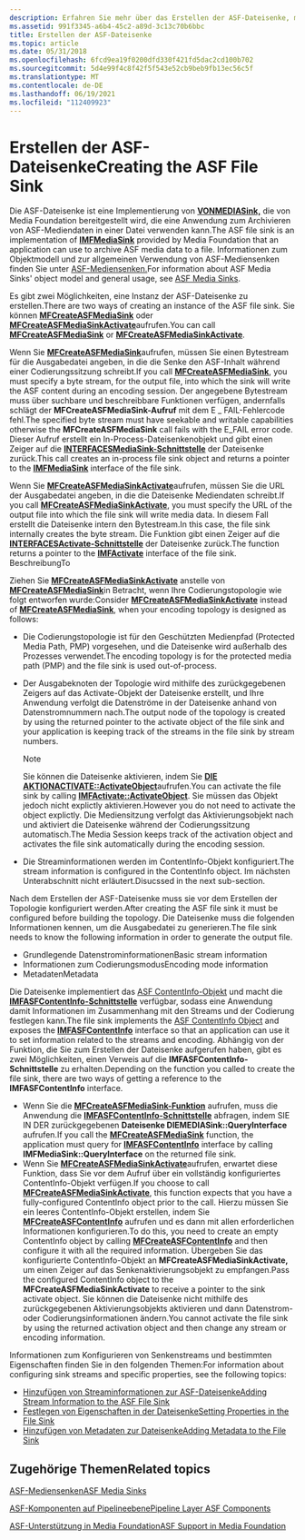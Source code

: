 ```yaml
---
description: Erfahren Sie mehr über das Erstellen der ASF-Dateisenke, mit der eine Anwendung ASF-Mediendaten in einer Datei archivieren kann.
ms.assetid: 991f3345-a6b4-45c2-a89d-3c13c70b6bbc
title: Erstellen der ASF-Dateisenke
ms.topic: article
ms.date: 05/31/2018
ms.openlocfilehash: 6fcd9ea19f0200dfd330f421fd5dac2cd100b702
ms.sourcegitcommit: 5d4e99f4c8f42f5f543e52cb9beb9fb13ec56c5f
ms.translationtype: MT
ms.contentlocale: de-DE
ms.lasthandoff: 06/19/2021
ms.locfileid: "112409923"
---
```

# <a name="creating-the-asf-file-sink"></a><span data-ttu-id="a8d43-103">Erstellen der ASF-Dateisenke</span><span class="sxs-lookup"><span data-stu-id="a8d43-103">Creating the ASF File Sink</span></span>

<span data-ttu-id="a8d43-104">Die ASF-Dateisenke ist eine Implementierung von [**VONMEDIASink,**](/windows/desktop/api/mfidl/nn-mfidl-imfmediasink) die von Media Foundation bereitgestellt wird, die eine Anwendung zum Archivieren von ASF-Mediendaten in einer Datei verwenden kann.</span><span class="sxs-lookup"><span data-stu-id="a8d43-104">The ASF file sink is an implementation of [**IMFMediaSink**](/windows/desktop/api/mfidl/nn-mfidl-imfmediasink) provided by Media Foundation that an application can use to archive ASF media data to a file.</span></span> <span data-ttu-id="a8d43-105">Informationen zum Objektmodell und zur allgemeinen Verwendung von ASF-Mediensenken finden Sie unter [ASF-Mediensenken.](asf-media-sinks.md)</span><span class="sxs-lookup"><span data-stu-id="a8d43-105">For information about ASF Media Sinks' object model and general usage, see [ASF Media Sinks](asf-media-sinks.md).</span></span>

<span data-ttu-id="a8d43-106">Es gibt zwei Möglichkeiten, eine Instanz der ASF-Dateisenke zu erstellen.</span><span class="sxs-lookup"><span data-stu-id="a8d43-106">There are two ways of creating an instance of the ASF file sink.</span></span> <span data-ttu-id="a8d43-107">Sie können [**MFCreateASFMediaSink**](/windows/desktop/api/wmcontainer/nf-wmcontainer-mfcreateasfmediasink) oder [**MFCreateASFMediaSinkActivate**](/windows/desktop/api/wmcontainer/nf-wmcontainer-mfcreateasfmediasinkactivate)aufrufen.</span><span class="sxs-lookup"><span data-stu-id="a8d43-107">You can call [**MFCreateASFMediaSink**](/windows/desktop/api/wmcontainer/nf-wmcontainer-mfcreateasfmediasink) or [**MFCreateASFMediaSinkActivate**](/windows/desktop/api/wmcontainer/nf-wmcontainer-mfcreateasfmediasinkactivate).</span></span>

<span data-ttu-id="a8d43-108">Wenn Sie [**MFCreateASFMediaSink**](/windows/desktop/api/wmcontainer/nf-wmcontainer-mfcreateasfmediasink)aufrufen, müssen Sie einen Bytestream für die Ausgabedatei angeben, in die die Senke den ASF-Inhalt während einer Codierungssitzung schreibt.</span><span class="sxs-lookup"><span data-stu-id="a8d43-108">If you call [**MFCreateASFMediaSink**](/windows/desktop/api/wmcontainer/nf-wmcontainer-mfcreateasfmediasink), you must specify a byte stream, for the output file, into which the sink will write the ASF content during an encoding session.</span></span> <span data-ttu-id="a8d43-109">Der angegebene Bytestream muss über suchbare und beschreibbare Funktionen verfügen, andernfalls schlägt der **MFCreateASFMediaSink-Aufruf** mit dem E \_ FAIL-Fehlercode fehl.</span><span class="sxs-lookup"><span data-stu-id="a8d43-109">The specified byte stream must have seekable and writable capabilities otherwise the **MFCreateASFMediaSink** call fails with the E\_FAIL error code.</span></span> <span data-ttu-id="a8d43-110">Dieser Aufruf erstellt ein In-Process-Dateisenkenobjekt und gibt einen Zeiger auf die [**INTERFACESMediaSink-Schnittstelle**](/windows/desktop/api/mfidl/nn-mfidl-imfmediasink) der Dateisenke zurück.</span><span class="sxs-lookup"><span data-stu-id="a8d43-110">This call creates an in-process file sink object and returns a pointer to the [**IMFMediaSink**](/windows/desktop/api/mfidl/nn-mfidl-imfmediasink) interface of the file sink.</span></span>

<span data-ttu-id="a8d43-111">Wenn Sie [**MFCreateASFMediaSinkActivate**](/windows/desktop/api/wmcontainer/nf-wmcontainer-mfcreateasfmediasinkactivate)aufrufen, müssen Sie die URL der Ausgabedatei angeben, in die die Dateisenke Mediendaten schreibt.</span><span class="sxs-lookup"><span data-stu-id="a8d43-111">If you call [**MFCreateASFMediaSinkActivate**](/windows/desktop/api/wmcontainer/nf-wmcontainer-mfcreateasfmediasinkactivate), you must specify the URL of the output file into which the file sink will write media data.</span></span> <span data-ttu-id="a8d43-112">In diesem Fall erstellt die Dateisenke intern den Bytestream.</span><span class="sxs-lookup"><span data-stu-id="a8d43-112">In this case, the file sink internally creates the byte stream.</span></span> <span data-ttu-id="a8d43-113">Die Funktion gibt einen Zeiger auf die [**INTERFACESActivate-Schnittstelle**](/windows/desktop/api/mfobjects/nn-mfobjects-imfactivate) der Dateisenke zurück.</span><span class="sxs-lookup"><span data-stu-id="a8d43-113">The function returns a pointer to the [**IMFActivate**](/windows/desktop/api/mfobjects/nn-mfobjects-imfactivate) interface of the file sink.</span></span> <span data-ttu-id="a8d43-114">Beschreibung</span><span class="sxs-lookup"><span data-stu-id="a8d43-114">To</span></span>

<span data-ttu-id="a8d43-115">Ziehen Sie [**MFCreateASFMediaSinkActivate**](/windows/desktop/api/wmcontainer/nf-wmcontainer-mfcreateasfmediasinkactivate) anstelle von [**MFCreateASFMediaSink**](/windows/desktop/api/wmcontainer/nf-wmcontainer-mfcreateasfmediasink)in Betracht, wenn Ihre Codierungstopologie wie folgt entworfen wurde:</span><span class="sxs-lookup"><span data-stu-id="a8d43-115">Consider [**MFCreateASFMediaSinkActivate**](/windows/desktop/api/wmcontainer/nf-wmcontainer-mfcreateasfmediasinkactivate) instead of [**MFCreateASFMediaSink**](/windows/desktop/api/wmcontainer/nf-wmcontainer-mfcreateasfmediasink), when your encoding topology is designed as follows:</span></span>

-   <span data-ttu-id="a8d43-116">Die Codierungstopologie ist für den Geschützten Medienpfad (Protected Media Path, PMP) vorgesehen, und die Dateisenke wird außerhalb des Prozesses verwendet.</span><span class="sxs-lookup"><span data-stu-id="a8d43-116">The encoding topology is for the protected media path (PMP) and the file sink is used out-of-process.</span></span>
-   <span data-ttu-id="a8d43-117">Der Ausgabeknoten der Topologie wird mithilfe des zurückgegebenen Zeigers auf das Activate-Objekt der Dateisenke erstellt, und Ihre Anwendung verfolgt die Datenströme in der Dateisenke anhand von Datenstromnummern nach.</span><span class="sxs-lookup"><span data-stu-id="a8d43-117">The output node of the topology is created by using the returned pointer to the activate object of the file sink and your application is keeping track of the streams in the file sink by stream numbers.</span></span>
    > [!Note]  
    > <span data-ttu-id="a8d43-118">Sie können die Dateisenke aktivieren, indem Sie [**DIE AKTIONACTIVATE::ActivateObject**](/windows/desktop/api/mfobjects/nf-mfobjects-imfactivate-activateobject)aufrufen.</span><span class="sxs-lookup"><span data-stu-id="a8d43-118">You can activate the file sink by calling [**IMFActivate::ActivateObject**](/windows/desktop/api/mfobjects/nf-mfobjects-imfactivate-activateobject).</span></span> <span data-ttu-id="a8d43-119">Sie müssen das Objekt jedoch nicht explictly aktivieren.</span><span class="sxs-lookup"><span data-stu-id="a8d43-119">However you do not need to activate the object explictly.</span></span> <span data-ttu-id="a8d43-120">Die Mediensitzung verfolgt das Aktivierungsobjekt nach und aktiviert die Dateisenke während der Codierungssitzung automatisch.</span><span class="sxs-lookup"><span data-stu-id="a8d43-120">The Media Session keeps track of the activation object and activates the file sink automatically during the encoding session.</span></span>

     

-   <span data-ttu-id="a8d43-121">Die Streaminformationen werden im ContentInfo-Objekt konfiguriert.</span><span class="sxs-lookup"><span data-stu-id="a8d43-121">The stream information is configured in the ContentInfo object.</span></span> <span data-ttu-id="a8d43-122">Im nächsten Unterabschnitt nicht erläutert.</span><span class="sxs-lookup"><span data-stu-id="a8d43-122">Disucssed in the next sub-section.</span></span>

<span data-ttu-id="a8d43-123">Nach dem Erstellen der ASF-Dateisenke muss sie vor dem Erstellen der Topologie konfiguriert werden.</span><span class="sxs-lookup"><span data-stu-id="a8d43-123">After creating the ASF file sink it must be configured before building the topology.</span></span> <span data-ttu-id="a8d43-124">Die Dateisenke muss die folgenden Informationen kennen, um die Ausgabedatei zu generieren.</span><span class="sxs-lookup"><span data-stu-id="a8d43-124">The file sink needs to know the following information in order to generate the output file.</span></span>

-   <span data-ttu-id="a8d43-125">Grundlegende Datenstrominformationen</span><span class="sxs-lookup"><span data-stu-id="a8d43-125">Basic stream information</span></span>
-   <span data-ttu-id="a8d43-126">Informationen zum Codierungsmodus</span><span class="sxs-lookup"><span data-stu-id="a8d43-126">Encoding mode information</span></span>
-   <span data-ttu-id="a8d43-127">Metadaten</span><span class="sxs-lookup"><span data-stu-id="a8d43-127">Metadata</span></span>

<span data-ttu-id="a8d43-128">Die Dateisenke implementiert das [ASF ContentInfo-Objekt](asf-contentinfo-object.md) und macht die [**IMFASFContentInfo-Schnittstelle**](/windows/desktop/api/wmcontainer/nn-wmcontainer-imfasfcontentinfo) verfügbar, sodass eine Anwendung damit Informationen im Zusammenhang mit den Streams und der Codierung festlegen kann.</span><span class="sxs-lookup"><span data-stu-id="a8d43-128">The file sink implements the [ASF ContentInfo Object](asf-contentinfo-object.md) and exposes the [**IMFASFContentInfo**](/windows/desktop/api/wmcontainer/nn-wmcontainer-imfasfcontentinfo) interface so that an application can use it to set information related to the streams and encoding.</span></span> <span data-ttu-id="a8d43-129">Abhängig von der Funktion, die Sie zum Erstellen der Dateisenke aufgerufen haben, gibt es zwei Möglichkeiten, einen Verweis auf die **IMFASFContentInfo-Schnittstelle** zu erhalten.</span><span class="sxs-lookup"><span data-stu-id="a8d43-129">Depending on the function you called to create the file sink, there are two ways of getting a reference to the **IMFASFContentInfo** interface.</span></span>

-   <span data-ttu-id="a8d43-130">Wenn Sie die [**MFCreateASFMediaSink-Funktion**](/windows/desktop/api/wmcontainer/nf-wmcontainer-mfcreateasfmediasink) aufrufen, muss die Anwendung die [**IMFASFContentInfo-Schnittstelle**](/windows/desktop/api/wmcontainer/nn-wmcontainer-imfasfcontentinfo) abfragen, indem SIE IN DER zurückgegebenen **Dateisenke DIEMEDIASink::QueryInterface** aufrufen.</span><span class="sxs-lookup"><span data-stu-id="a8d43-130">If you call the [**MFCreateASFMediaSink**](/windows/desktop/api/wmcontainer/nf-wmcontainer-mfcreateasfmediasink) function, the application must query for [**IMFASFContentInfo**](/windows/desktop/api/wmcontainer/nn-wmcontainer-imfasfcontentinfo) interface by calling **IMFMediaSink::QueryInterface** on the returned file sink.</span></span>
-   <span data-ttu-id="a8d43-131">Wenn Sie [**MFCreateASFMediaSinkActivate**](/windows/desktop/api/wmcontainer/nf-wmcontainer-mfcreateasfmediasinkactivate)aufrufen, erwartet diese Funktion, dass Sie vor dem Aufruf über ein vollständig konfiguriertes ContentInfo-Objekt verfügen.</span><span class="sxs-lookup"><span data-stu-id="a8d43-131">If you choose to call [**MFCreateASFMediaSinkActivate**](/windows/desktop/api/wmcontainer/nf-wmcontainer-mfcreateasfmediasinkactivate), this function expects that you have a fully-configured ContentInfo object prior to the call.</span></span> <span data-ttu-id="a8d43-132">Hierzu müssen Sie ein leeres ContentInfo-Objekt erstellen, indem Sie [**MFCreateASFContentInfo**](/windows/desktop/api/wmcontainer/nf-wmcontainer-mfcreateasfcontentinfo) aufrufen und es dann mit allen erforderlichen Informationen konfigurieren.</span><span class="sxs-lookup"><span data-stu-id="a8d43-132">To do this, you need to create an empty ContentInfo object by calling [**MFCreateASFContentInfo**](/windows/desktop/api/wmcontainer/nf-wmcontainer-mfcreateasfcontentinfo) and then configure it with all the required information.</span></span> <span data-ttu-id="a8d43-133">Übergeben Sie das konfigurierte ContentInfo-Objekt an **MFCreateASFMediaSinkActivate,** um einen Zeiger auf das Senkenaktivierungsobjekt zu empfangen.</span><span class="sxs-lookup"><span data-stu-id="a8d43-133">Pass the configured ContentInfo object to the **MFCreateASFMediaSinkActivate** to receive a pointer to the sink activate object.</span></span> <span data-ttu-id="a8d43-134">Sie können die Dateisenke nicht mithilfe des zurückgegebenen Aktivierungsobjekts aktivieren und dann Datenstrom- oder Codierungsinformationen ändern.</span><span class="sxs-lookup"><span data-stu-id="a8d43-134">You cannot activate the file sink by using the returned activation object and then change any stream or encoding information.</span></span>

<span data-ttu-id="a8d43-135">Informationen zum Konfigurieren von Senkenstreams und bestimmten Eigenschaften finden Sie in den folgenden Themen:</span><span class="sxs-lookup"><span data-stu-id="a8d43-135">For information about configuring sink streams and specific properties, see the following topics:</span></span>

-   [<span data-ttu-id="a8d43-136">Hinzufügen von Streaminformationen zur ASF-Dateisenke</span><span class="sxs-lookup"><span data-stu-id="a8d43-136">Adding Stream Information to the ASF File Sink</span></span>](adding-stream-information-to-the-asf-file-sink.md)
-   [<span data-ttu-id="a8d43-137">Festlegen von Eigenschaften in der Dateisenke</span><span class="sxs-lookup"><span data-stu-id="a8d43-137">Setting Properties in the File Sink</span></span>](setting-properties-in-the-file-sink.md)
-   [<span data-ttu-id="a8d43-138">Hinzufügen von Metadaten zur Dateisenke</span><span class="sxs-lookup"><span data-stu-id="a8d43-138">Adding Metadata to the File Sink</span></span>](adding-metadata-to-the-file-sink.md)

## <a name="related-topics"></a><span data-ttu-id="a8d43-139">Zugehörige Themen</span><span class="sxs-lookup"><span data-stu-id="a8d43-139">Related topics</span></span>

<dl> <dt>

[<span data-ttu-id="a8d43-140">ASF-Mediensenken</span><span class="sxs-lookup"><span data-stu-id="a8d43-140">ASF Media Sinks</span></span>](asf-media-sinks.md)
</dt> <dt>

[<span data-ttu-id="a8d43-141">ASF-Komponenten auf Pipelineebene</span><span class="sxs-lookup"><span data-stu-id="a8d43-141">Pipeline Layer ASF Components</span></span>](pipeline-layer-asf-components.md)
</dt> <dt>

[<span data-ttu-id="a8d43-142">ASF-Unterstützung in Media Foundation</span><span class="sxs-lookup"><span data-stu-id="a8d43-142">ASF Support in Media Foundation</span></span>](asf-support-in-media-foundation.md)
</dt> </dl>

 

 




